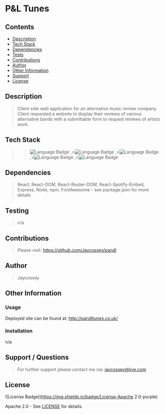 # P&L Tunes

## Contents

- [Description](#Description)
- [Tech Stack](#TechStack)
- [Dependencies](#Dependencies)
- [Tests](#Testing)
- [Contributions](#Contributions)
- [Author](#Author)
- [Other Information](#Info)
- [Support](#Contact)
- [License](#License)

## Description

<a name="Description"></a>
> Client side web application for an alternative music review company. Client requested a website to display their reviews of various alternative bands with a submittable form to request reviews of artists work. 

## Tech Stack

<a name="TechStack"></a>
> >![Language Badge](https://img.shields.io/badge/Language-HTML-green)
,>![Language Badge](https://img.shields.io/badge/Language-CSS-green)
,>![Language Badge](https://img.shields.io/badge/Language-JavaScript-green)
,>![Language Badge](https://img.shields.io/badge/Language-React.JS-green)
,>![Language Badge](https://img.shields.io/badge/Language-npm-green)


## Dependencies

<a name="Dependencies"></a>
> React, React-DOM, React-Router-DOM, React-Spotify-Embed, Express, Node, npm, FontAwesome - see package.json for more details

## Testing

<a name="Testing"></a>
> n/a

## Contributions

<a name="Contributions"></a>
> Please visit: https://github.com/Jaycossey/pandl

## Author

<a name="Author"></a>
> Jaycossey

## Other Information

<a name="Info"></a>
> 

### Usage
Deployed site can be found at: http://pandltunes.co.uk/
### Installation
n/a

## Support / Questions

<a name="Contact"></a>
> For further support please contact me via: jaycossey@live.com

## License

<a name="License"></a>
![License Badge](https://img.shields.io/badge/License-Apache 2.0-purple)


Apache 2.0 - See <a href="./LICENSE">LICENSE</a> for details.
    